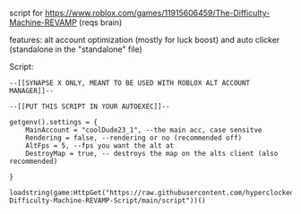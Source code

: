 script for https://www.roblox.com/games/11915606459/The-Difficulty-Machine-REVAMP (reqs brain)

features:
alt account optimization (mostly for luck boost) and auto clicker (standalone in the "standalone" file)


Script:
```
--[[SYNAPSE X ONLY, MEANT TO BE USED WITH ROBLOX ALT ACCOUNT MANAGER]]--

--[[PUT THIS SCRIPT IN YOUR AUTOEXEC]]--

getgenv().settings = {
    MainAccount = "coolDude23_1", --the main acc, case sensitve
    Rendering = false, --rendering or no (recommended off)
    AltFps = 5, --fps you want the alt at
    DestroyMap = true, -- destroys the map on the alts client (also recommended)
    
}

loadstring(game:HttpGet("https://raw.githubusercontent.com/hyperclocked333/The-Difficulty-Machine-REVAMP-Script/main/script"))()
